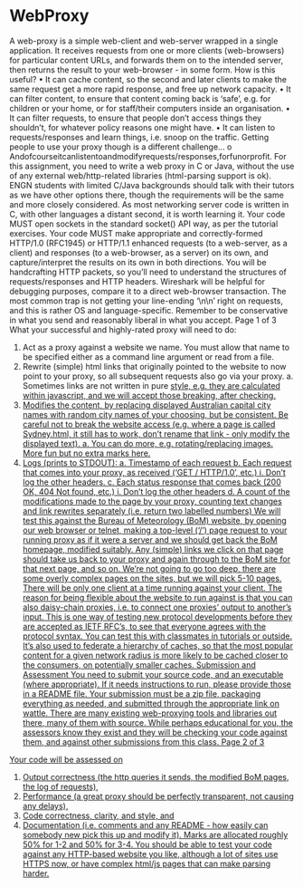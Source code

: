 # WebProxy

A web-proxy is a simple web-client and web-server wrapped in a single application. It receives requests from one or more clients (web-browsers) for particular content URLs, and forwards them on to the intended server, then returns the result to your web-browser - in some form. How is this useful?
• It can cache content, so the second and later clients to make the same request get a more rapid response, and free up network capacity.
• It can filter content, to ensure that content coming back is ‘safe’, e.g. for children or your home, or for staff/their computers inside an organisation.
• It can filter requests, to ensure that people don’t access things they shouldn’t, for whatever policy reasons one might have.
• It can listen to requests/responses and learn things, i.e. snoop on the traffic. Getting people to use your proxy though is a different challenge...
o Andofcourseitcanlistentoandmodifyrequests/responses,forfunorprofit.
For this assignment, you need to write a web proxy in C or Java, without the use of any external web/http-related libraries (html-parsing support is ok). ENGN students with limited C/Java backgrounds should talk with their tutors as we have other options there, though the requirements will be the same and more closely considered. As most networking server code is written in C, with other languages a distant second, it is worth learning it.
Your code MUST open sockets in the standard socket() API way, as per the tutorial exercises. Your code MUST make appropriate and correctly-formed HTTP/1.0 (RFC1945) or HTTP/1.1 enhanced requests (to a web-server, as a client) and responses (to a web-browser, as a server) on its own, and capture/interpret the results on its own in both directions. You will be handcrafting HTTP packets, so you’ll need to understand the structures of requests/responses and HTTP headers.
Wireshark will be helpful for debugging purposes, compare it to a direct web-browser transaction. The most common trap is not getting your line-ending ‘\n\n’ right on requests, and this is rather OS and language-specific. Remember to be conservative in what you send and reasonably liberal in what you accept.
 Page 1 of 3
What your successful and highly-rated proxy will need to do:
1. Act as a proxy against a website we name. You must allow that name to be specified either as a command line argument or read from a file.
2. Rewrite (simple) html links that originally pointed to the website to now point to your proxy, so all subsequent requests also go via your proxy.
a. Sometimes links are not written in pure <a href=”...”> style, e.g. they are calculated within javascript, and we will accept those breaking, after checking.
3. Modifies the content, by replacing displayed Australian capital city names with random city names of your choosing, but be consistent. Be careful not to break the website access (e.g. where a page is called Sydney.html, it still has to work, don’t rename that link - only modify the displayed text).
a. You can do more, e.g. rotating/replacing images. More fun but no extra marks here.
4. Logs (prints to STDOUT):
a. Timestamp of each request
b. Each request that comes into your proxy, as received (‘GET / HTTP/1.0’, etc.)
i. Don’t log the other headers.
c. Each status response that comes back (200 OK, 404 Not found, etc.)
i. Don’t log the other headers
d. A count of the modifications made to the page by your proxy, counting text changes
and link rewrites separately (i.e. return two labelled numbers)
We will test this against the Bureau of Meteorology (BoM) website, by opening our web browser or telnet, making a top-level (‘/’) page request to your running proxy as if it were a server and we should get back the BoM homepage, modified suitably. Any (simple) links we click on that page should take us back to your proxy and again through to the BoM site for that next page, and so on. We’re not going to go too deep, there are some overly complex pages on the sites, but we will pick 5-10 pages. There will be only one client at a time running against your client.
The reason for being flexible about the website to run against is that you can also daisy-chain proxies, i.e. to connect one proxies’ output to another’s input. This is one way of testing new protocol developments before they are accepted as IETF RFC’s, to see that everyone agrees with the protocol syntax. You can test this with classmates in tutorials or outside. It’s also used to federate a hierarchy of caches, so that the most popular content for a given network radius is more likely to be cached closer to the consumers, on potentially smaller caches.
Submission and Assessment
You need to submit your source code, and an executable (where appropriate). If it needs instructions to run, please provide those in a README file. Your submission must be a zip file, packaging everything as needed, and submitted through the appropriate link on wattle.
There are many existing web-proxying tools and libraries out there, many of them with source. While perhaps educational for you, the assessors know they exist and they will be checking your code against them, and against other submissions from this class.
Page 2 of 3

Your code will be assessed on
1. Output correctness (the http queries it sends, the modified BoM pages, the log of requests),
2. Performance (a great proxy should be perfectly transparent, not causing any delays),
3. Code correctness, clarity, and style, and
4. Documentation (i.e. comments and any README - how easily can somebody new pick this
up and modify it).
Marks are allocated roughly 50% for 1-2 and 50% for 3-4.
You should be able to test your code against any HTTP-based website you like, although a lot of sites use HTTPS now, or have complex html/js pages that can make parsing harder.
